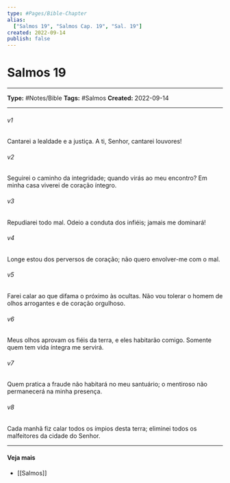 ```yaml
---
type: #Pages/Bible-Chapter
alias:
  ["Salmos 19", "Salmos Cap. 19", "Sal. 19"]
created: 2022-09-14
publish: false
---
```


# Salmos 19

---

**Type:** #Notes/Bible
**Tags:** #Salmos
**Created:** 2022-09-14

---

###### v1
Cantarei a lealdade e a justiça. A ti, Senhor, cantarei louvores!
###### v2
Seguirei o caminho da integridade; quando virás ao meu encontro? Em minha casa viverei de coração íntegro.
###### v3
Repudiarei todo mal. Odeio a conduta dos infiéis; jamais me dominará!
###### v4
Longe estou dos perversos de coração; não quero envolver-me com o mal.
###### v5
Farei calar ao que difama o próximo às ocultas. Não vou tolerar o homem de olhos arrogantes e de coração orgulhoso.
###### v6
Meus olhos aprovam os fiéis da terra, e eles habitarão comigo. Somente quem tem vida íntegra me servirá.
###### v7
Quem pratica a fraude não habitará no meu santuário; o mentiroso não permanecerá na minha presença.
###### v8
Cada manhã fiz calar todos os ímpios desta terra; eliminei todos os malfeitores da cidade do Senhor.


---

#### Veja mais

- [[Salmos]]
